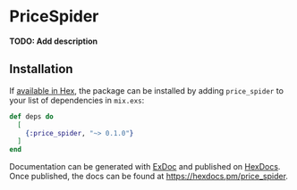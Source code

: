 # PriceSpider

**TODO: Add description**

## Installation

If [available in Hex](https://hex.pm/docs/publish), the package can be installed
by adding `price_spider` to your list of dependencies in `mix.exs`:

```elixir
def deps do
  [
    {:price_spider, "~> 0.1.0"}
  ]
end
```

Documentation can be generated with [ExDoc](https://github.com/elixir-lang/ex_doc)
and published on [HexDocs](https://hexdocs.pm). Once published, the docs can
be found at <https://hexdocs.pm/price_spider>.

